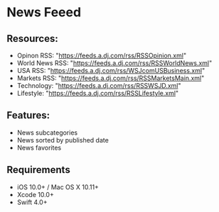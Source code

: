 # News Feeed

## Resources:
- Opinon RSS:   "https://feeds.a.dj.com/rss/RSSOpinion.xml"
- World News RSS: "https://feeds.a.dj.com/rss/RSSWorldNews.xml"
- USA RSS: "https://feeds.a.dj.com/rss/WSJcomUSBusiness.xml"
- Markets RSS: "https://feeds.a.dj.com/rss/RSSMarketsMain.xml"
- Technology:   "https://feeds.a.dj.com/rss/RSSWSJD.xml"
- Lifestyle:  "https://feeds.a.dj.com/rss/RSSLifestyle.xml"

## Features:
- News subcategories
- News sorted  by published date
- News favorites

## Requirements
- iOS 10.0+ / Mac OS X 10.11+
- Xcode 10.0+
- Swift 4.0+



